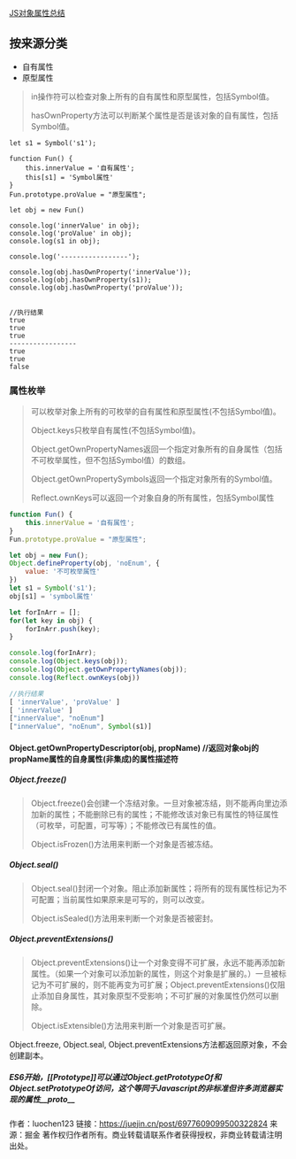 [JS对象属性总结](https://juejin.cn/post/6977609099500322824)

## 按来源分类

- 自有属性
- 原型属性

> in操作符可以检查对象上所有的自有属性和原型属性，包括Symbol值。
>
> hasOwnProperty方法可以判断某个属性是否是该对象的自有属性，包括Symbol值。

```
let s1 = Symbol('s1');

function Fun() {
    this.innerValue = '自有属性';
    this[s1] = 'Symbol属性'
}
Fun.prototype.proValue = "原型属性";

let obj = new Fun()

console.log('innerValue' in obj);
console.log('proValue' in obj);
console.log(s1 in obj);

console.log('-----------------');

console.log(obj.hasOwnProperty('innerValue'));
console.log(obj.hasOwnProperty(s1));
console.log(obj.hasOwnProperty('proValue'));


//执行结果
true
true
true
-----------------
true
true
false
```

### 属性枚举

> 可以枚举对象上所有的可枚举的自有属性和原型属性(不包括Symbol值)。
>
> Object.keys只枚举自有属性(不包括Symbol值)。
>
> Object.getOwnPropertyNames返回一个指定对象所有的自身属性（包括不可枚举属性，但不包括Symbol值）的数组。
>
> Object.getOwnPropertySymbols返回一个指定对象所有的Symbol值。
>
> Reflect.ownKeys可以返回一个对象自身的所有属性，包括Symbol属性

```js
function Fun() {
    this.innerValue = '自有属性';
}
Fun.prototype.proValue = "原型属性";

let obj = new Fun();
Object.defineProperty(obj, 'noEnum', {
    value: '不可枚举属性'
})
let s1 = Symbol('s1');
obj[s1] = 'symbol属性'

let forInArr = [];
for(let key in obj) {
    forInArr.push(key);
}

console.log(forInArr);
console.log(Object.keys(obj));
console.log(Object.getOwnPropertyNames(obj));
console.log(Reflect.ownKeys(obj))

//执行结果
[ 'innerValue', 'proValue' ]
[ 'innerValue' ]
["innerValue", "noEnum"]
["innerValue", "noEnum", Symbol(s1)]
```

####  Object.getOwnPropertyDescriptor(obj, propName) //返回对象obj的propName属性的自身属性(非集成)的属性描述符

##### Object.freeze()

> Object.freeze()会创建一个冻结对象。一旦对象被冻结，则不能再向里边添加新的属性；不能删除已有的属性；不能修改该对象已有属性的特征属性（可枚举，可配置，可写等）；不能修改已有属性的值。
>
> Object.isFrozen()方法用来判断一个对象是否被冻结。

##### Object.seal()

> Object.seal()封闭一个对象。阻止添加新属性；将所有的现有属性标记为不可配置；当前属性如果原来是可写的，则可以改变。
>
> Object.isSealed()方法用来判断一个对象是否被密封。

##### Object.preventExtensions()

> Object.preventExtensions()让一个对象变得不可扩展，永远不能再添加新属性。（如果一个对象可以添加新的属性，则这个对象是扩展的。）一旦被标记为不可扩展的，则不能再变为可扩展；Object.preventExtensions()仅阻止添加自身属性，其对象原型不受影响；不可扩展的对象属性仍然可以删除。
>
> Object.isExtensible()方法用来判断一个对象是否可扩展。

Object.freeze, Object.seal, Object.preventExtensions方法都返回原对象，不会创建副本。

##### ES6开始，[[Prototype]]可以通过Object.getPrototypeOf和Object.setPrototypeOf访问，这个等同于Javascript的非标准但许多浏览器实现的属性__proto__

作者：luochen123
链接：https://juejin.cn/post/6977609099500322824
来源：掘金
著作权归作者所有。商业转载请联系作者获得授权，非商业转载请注明出处。

